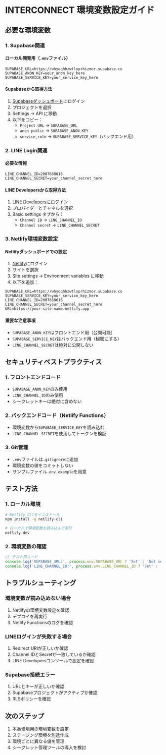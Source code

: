 # INTERCONNECT 環境変数設定ガイド

## 必要な環境変数

### 1. Supabase関連

#### ローカル開発用（`.env`ファイル）
```
SUPABASE_URL=https://whyoqhhzwtlxprhizmor.supabase.co
SUPABASE_ANON_KEY=your_anon_key_here
SUPABASE_SERVICE_KEY=your_service_key_here
```

#### Supabaseから取得方法
1. [Supabaseダッシュボード](https://app.supabase.com)にログイン
2. プロジェクトを選択
3. Settings → API に移動
4. 以下をコピー：
   - `Project URL` → `SUPABASE_URL`
   - `anon public` → `SUPABASE_ANON_KEY`
   - `service_role` → `SUPABASE_SERVICE_KEY`（バックエンド用）

### 2. LINE Login関連

#### 必要な情報
```
LINE_CHANNEL_ID=2007688616
LINE_CHANNEL_SECRET=your_channel_secret_here
```

#### LINE Developersから取得方法
1. [LINE Developers](https://developers.line.biz/console/)にログイン
2. プロバイダーとチャネルを選択
3. Basic settings タブから：
   - `Channel ID` → `LINE_CHANNEL_ID`
   - `Channel secret` → `LINE_CHANNEL_SECRET`

### 3. Netlify環境変数設定

#### Netlifyダッシュボードでの設定
1. [Netlify](https://app.netlify.com)にログイン
2. サイトを選択
3. Site settings → Environment variables に移動
4. 以下を追加：

```
SUPABASE_URL=https://whyoqhhzwtlxprhizmor.supabase.co
SUPABASE_SERVICE_KEY=your_service_key_here
LINE_CHANNEL_ID=2007688616
LINE_CHANNEL_SECRET=your_channel_secret_here
URL=https://your-site-name.netlify.app
```

#### 重要な注意事項
- `SUPABASE_ANON_KEY`はフロントエンド用（公開可能）
- `SUPABASE_SERVICE_KEY`はバックエンド用（秘密にする）
- `LINE_CHANNEL_SECRET`は絶対に公開しない

## セキュリティベストプラクティス

### 1. フロントエンドコード
- `SUPABASE_ANON_KEY`のみ使用
- `LINE_CHANNEL_ID`のみ使用
- シークレットキーは絶対に含めない

### 2. バックエンドコード（Netlify Functions）
- 環境変数から`SUPABASE_SERVICE_KEY`を読み込む
- `LINE_CHANNEL_SECRET`を使用してトークンを検証

### 3. Git管理
- `.env`ファイルは`.gitignore`に追加
- 環境変数の値をコミットしない
- サンプルファイル`.env.example`を用意

## テスト方法

### 1. ローカル環境
```bash
# Netlify CLIをインストール
npm install -g netlify-cli

# ローカルで環境変数を読み込んで実行
netlify dev
```

### 2. 環境変数の確認
```javascript
// テスト用コード
console.log('SUPABASE_URL:', process.env.SUPABASE_URL ? 'Set' : 'Not set');
console.log('LINE_CHANNEL_ID:', process.env.LINE_CHANNEL_ID ? 'Set' : 'Not set');
```

## トラブルシューティング

### 環境変数が読み込めない場合
1. Netlifyの環境変数設定を確認
2. デプロイを再実行
3. Netlify Functionsのログを確認

### LINEログインが失敗する場合
1. Redirect URIが正しいか確認
2. Channel IDとSecretが一致しているか確認
3. LINE Developersコンソールで設定を確認

### Supabase接続エラー
1. URLとキーが正しいか確認
2. Supabaseプロジェクトがアクティブか確認
3. RLSポリシーを確認

## 次のステップ

1. 本番環境用の環境変数を設定
2. ステージング環境を別途作成
3. 環境ごとに異なる値を管理
4. シークレット管理ツールの導入を検討